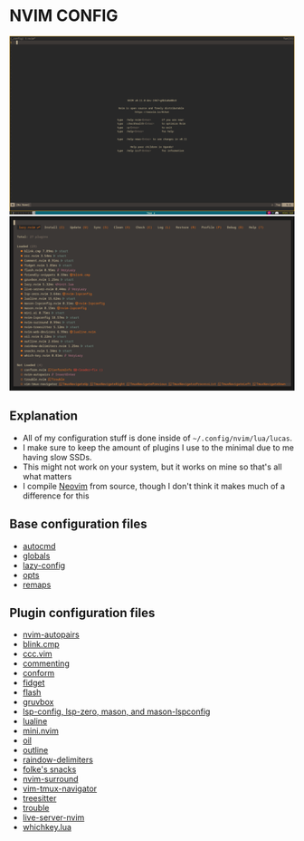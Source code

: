 # NVIM CONFIG
![start screen](assets/startscreen.png)
![plugin list](assets/pluginlist.png)

## Explanation
- All of my configuration stuff is done inside of ``~/.config/nvim/lua/lucas``.
- I make sure to keep the amount of plugins I use to the minimal due to me having slow SSDs.
- This might not work on your system, but it works on mine so that's all what matters
- I compile [Neovim](https://www.github.com/neovim/neovim) from source, though I don't think it makes much of a difference for this

## Base configuration files
- [autocmd](https://github.com/tokisuno/dotfiles/blob/main/.config/nvim/lua/lucas/autocmd.lua)
- [globals](https://github.com/tokisuno/dotfiles/blob/main/.config/nvim/lua/lucas/globals.lua)
- [lazy-config](https://github.com/tokisuno/dotfiles/blob/main/.config/nvim/lua/lucas/lazy.lua)
- [opts](https://github.com/tokisuno/dotfiles/blob/main/.config/nvim/lua/lucas/opts.lua)
- [remaps](https://github.com/tokisuno/dotfiles/blob/main/.config/nvim/lua/lucas/remap.lua)

## Plugin configuration files
- [nvim-autopairs](https://github.com/tokisuno/dotfiles/blob/main/.config/nvim/lua/lucas/plugins/autopairs.lua)
- [blink.cmp](https://github.com/tokisuno/dotfiles/blob/main/.config/nvim/lua/lucas/plugins/blink.lua)
- [ccc.vim](https://github.com/tokisuno/dotfiles/blob/main/.config/nvim/lua/lucas/plugins/ccc.lua)
- [commenting](https://github.com/tokisuno/dotfiles/blob/main/.config/nvim/lua/lucas/plugins/comments.lua)
- [conform](https://github.com/tokisuno/dotfiles/blob/main/.config/nvim/lua/lucas/plugins/conform.lua)
- [fidget](https://github.com/tokisuno/dotfiles/blob/main/.config/nvim/lua/lucas/plugins/fidget.lua)
- [flash](https://github.com/tokisuno/dotfiles/blob/main/.config/nvim/lua/lucas/plugins/flash.lua)
- [gruvbox](https://github.com/tokisuno/dotfiles/blob/main/.config/nvim/lua/lucas/plugins/gruvbox.lua)
- [lsp-config, lsp-zero, mason, and mason-lspconfig](https://github.com/tokisuno/dotfiles/blob/main/.config/nvim/lua/lucas/plugins/lsp.lua)
- [lualine](https://github.com/tokisuno/dotfiles/blob/main/.config/nvim/lua/lucas/plugins/lualine.lua)
- [mini.nvim](https://github.com/tokisuno/dotfiles/blob/main/.config/nvim/lua/lucas/plugins/mini.lua)
- [oil](https://github.com/tokisuno/dotfiles/blob/main/.config/nvim/lua/lucas/plugins/oil.lua)
- [outline](https://github.com/tokisuno/dotfiles/blob/main/.config/nvim/lua/lucas/plugins/outline.lua)
- [raindow-delimiters](https://github.com/tokisuno/dotfiles/blob/main/.config/nvim/lua/lucas/plugins/raindow-delimiters.lua)
- [folke's snacks](https://github.com/tokisuno/dotfiles/blob/main/.config/nvim/lua/lucas/plugins/snacks.lua)
- [nvim-surround](https://github.com/tokisuno/dotfiles/blob/main/.config/nvim/lua/lucas/plugins/surround.lua)
- [vim-tmux-navigator](https://github.com/tokisuno/dotfiles/blob/main/.config/nvim/lua/lucas/plugins/tmux.lua)
- [treesitter](https://github.com/tokisuno/dotfiles/blob/main/.config/nvim/lua/lucas/plugins/treesitter.lua)
- [trouble](https://github.com/tokisuno/dotfiles/blob/main/.config/nvim/lua/lucas/plugins/trouble.lua)
- [live-server-nvim](https://github.com/tokisuno/dotfiles/blob/main/.config/nvim/lua/lucas/plugins/web.lua)
- [whichkey.lua](https://github.com/tokisuno/dotfiles/blob/main/.config/nvim/lua/lucas/plugins/whichkey.lua)
